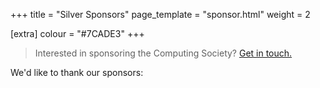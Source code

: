 +++
title = "Silver Sponsors"
page_template = "sponsor.html"
weight = 2

[extra]
colour = "#7CADE3"
+++

> Interested in sponsoring the Computing Society? [Get in touch.](@/exec/_index.md)

We'd like to thank our sponsors: